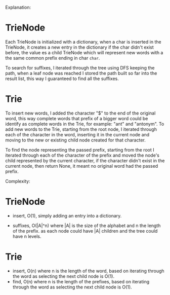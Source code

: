 Explanation:# TrieNodeEach TrieNode is initialized with a dictionary, when a char is inserted in the TrieNode, it creates a new entry in thedictionary if the char didn't exist before, the value es a child TrieNode which will represent new words with a the samecommon prefix ending in char `char`.To search for suffixes, I iterated through the tree using DFS keeping the path, when a leaf node was reached I storedthe path built so far into the result list, this way I guaranteed to find all the suffixes.# TrieTo insert new words, I added the character "$" to the end of the original word, this way complete words that prefixof a bigger word could be identify as complete words in the Trie, for example: "ant" and "antonym". To add new wordsto the Trie, starting from the root node, I iterated through each of the character in the word, inserting itin the current node and moving to the new or existing child node created for that character.To find the node representing the passed prefix, starting from the root I iterated through each of the character ofthe prefix and moved the node's child represented by the current character, if the character didn't exist in the currentnode, then return None, it meant no original word had the passed prefix.Complexity:# TrieNode- insert, O(1), simply adding an entry into a dictionary.- suffixes, O(|A|^n) where |A| is the size of the alphabet and n the length of the prefix. as each node could have |A|children and the tree could have n levels.# Trie-  insert, O(n) where n is the length of the word, based on iterating through the word as selecting the next child node   is O(1).-  find, O(n) where n is the length of the prefixes, based on iterating through the word as selecting the next child node   is O(1).